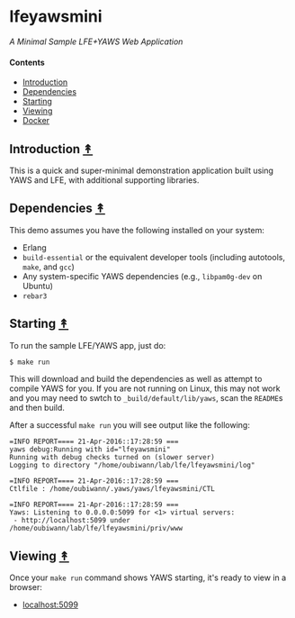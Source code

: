 # lfeyawsmini

*A Minimal Sample LFE+YAWS Web Application*


#### Contents

* [Introduction](#introduction-)
* [Dependencies](#dependencies-)
* [Starting](#starting-)
* [Viewing](#viewing-)
* [Docker](#docker-)


## Introduction [&#x219F;](#contents)

This is a quick and super-minimal demonstration application built using YAWS
and LFE, with additional supporting libraries.


## Dependencies [&#x219F;](#contents)

This demo assumes you have the following installed on your system:

* Erlang
* ``build-essential`` or the equivalent developer tools (including
  autotools, ``make``, and ``gcc``)
* Any system-specific YAWS dependencies (e.g., ``libpam0g-dev`` on Ubuntu)
* ``rebar3``


## Starting [&#x219F;](#contents)

To run the sample LFE/YAWS app, just do:

```bash
$ make run
```

This will download and build the dependencies as well as attempt to compile
YAWS for you. If you are not running on Linux, this may not work and you may
need to swtch to ``_build/default/lib/yaws``, scan the ``README``s and then
build.

After a successful ``make run`` you will see output like the following:

```
=INFO REPORT==== 21-Apr-2016::17:28:59 ===
yaws debug:Running with id="lfeyawsmini"
Running with debug checks turned on (slower server)
Logging to directory "/home/oubiwann/lab/lfe/lfeyawsmini/log"

=INFO REPORT==== 21-Apr-2016::17:28:59 ===
Ctlfile : /home/oubiwann/.yaws/yaws/lfeyawsmini/CTL

=INFO REPORT==== 21-Apr-2016::17:28:59 ===
Yaws: Listening to 0.0.0.0:5099 for <1> virtual servers:
 - http://localhost:5099 under /home/oubiwann/lab/lfe/lfeyawsmini/priv/www

```


## Viewing [&#x219F;](#contents)

Once your ``make run`` command shows YAWS starting, it's ready to view in a
browser:

* [localhost:5099](http://localhost:5099/)
